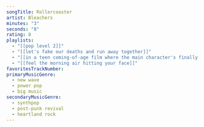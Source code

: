 ```yaml
---
songTitle: Rollercoaster
artist: Bleachers
minutes: "3"
seconds: "8"
rating: 8
playlists:
  - "[[pop level 2]]"
  - "[[let's fake our deaths and run away together]]"
  - "[[in a teen coming-of-age film where the main character's finally ready for the next chapter]]"
  - "[[feel the morning air hitting your face]]"
favoritesTrackNumber:
primaryMusicGenre:
  - new wave
  - power pop
  - big music
secondaryMusicGenre:
  - synthpop
  - post-punk revival
  - heartland rock
---
```

